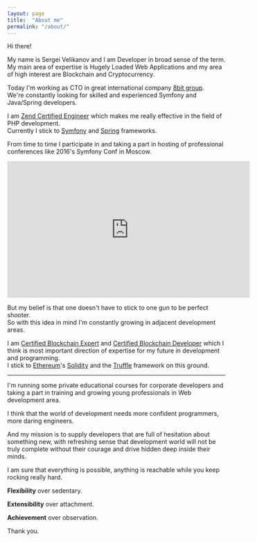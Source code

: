 ```yaml
---
layout: page
title:  "About me"
permalink: "/about/"
---
```


Hi there!

My name is Sergei Velikanov and I am Developer in broad sense of the term.<br />
My main area of expertise is Hugely Loaded Web Applications and my area of high interest are Blockchain and Cryptocurrency.

Today I'm working as CTO in great international company [8bit group](http://8bitgroup.com/).<br />
We're constantly looking for skilled and experienced Symfony and Java/Spring developers.

I am [Zend Certified Engineer](https://www.zend.com/en/yellow-pages/ZEND030525) which makes me really effective in the
field of PHP development.<br />Currently I stick to [Symfony](http://symfony.com/) and [Spring](https://spring.io/)
frameworks.

From time to time I participate in and taking a part in hosting of professional conferences like 2016's Symfony Conf in
Moscow.
<iframe style="max-width:560px;max-height:315px;" width="560" height="315" src="https://www.youtube.com/embed/y698bXvGDYA?start=1169" frameborder="0" allowfullscreen></iframe>

But my belief is that one doesn't have to stick to one gun to be perfect shooter.<br />
So with this idea in mind I'm constantly growing in adjacent development areas.

I am [Certified Blockchain Expert](https://www.credential.net/hafc5zkn) and
[Certified Blockchain Developer](https://www.credential.net/kaxyrn0b) which I think is most important direction of
expertise for my future in development and programming.<br />
I stick to [Ethereum](https://www.ethereum.org/)'s [Solidity](https://solidity.readthedocs.io/en/develop/) and the
[Truffle](http://truffleframework.com/) framework on this ground.

---

I'm running some private educational courses for corporate developers and taking a part in training and growing young
professionals in Web development area.

I think that the world of development needs more confident programmers, more daring engineers.

And my mission is to supply developers that are full of hesitation about something new, with refreshing sense that
development world will not be truly complete without their courage and drive hidden deep inside their minds.

I am sure that everything is possible, anything is reachable while you keep rocking really hard.

**Flexibility** over sedentary.

**Extensibility** over attachment.

**Achievement** over observation.

Thank you.
